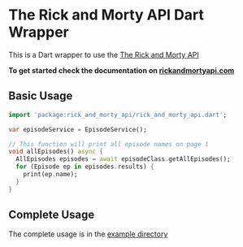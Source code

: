 # The Rick and Morty API Dart Wrapper

This is a Dart wrapper to use the [The Rick and Morty API](https://rickandmortyapi.com)

**To get started check the documentation on [rickandmortyapi.com](https://rickandmortyapi.com/documentation)**

## Basic Usage

```dart
import 'package:rick_and_morty_api/rick_and_morty_api.dart';

var episodeService = EpisodeService();

// This function will print all episode names on page 1
void allEpisodes() async {
  AllEpisodes episodes = await episodeClass.getAllEpisodes();
  for (Episode ep in episodes.results) {
    print(ep.name);
  }
}
```

## Complete Usage

The complete usage is in the [example directory](https://github.com/Yash-Garg/RickandMorty-Dart-Wrapper/tree/main/example)
